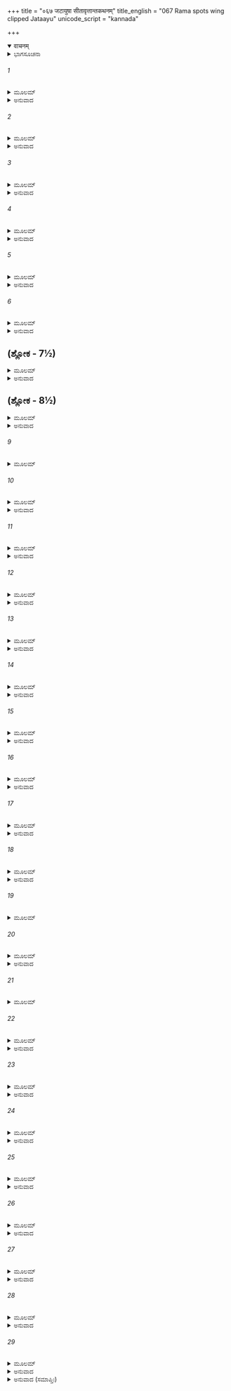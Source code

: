 +++
title = "०६७ जटायुषा सीतावृत्तान्तकथनम्"
title_english = "067 Rama spots wing clipped Jataayu"
unicode_script = "kannada"

+++
<details open><summary>वाचनम्</summary>

<div class="audioEmbed"  caption="श्रीराम-हरिसीताराममूर्ति-घनपाठिभ्यां वचनम्" src="https://archive.org/download/Ramayana-recitation-Sriram-harisItArAmamUrti-Ghanapaati-v2/Kanda_3/Kanda_3_ARK-067-Jataayuvaa_Sitaa_Vruthantha_Kathanam.mp3"></div>
</details>



<details><summary>ಭಾಗಸೂಚನಾ</summary>

ಶ್ರೀರಾಮ-ಲಕ್ಷ್ಮಣರು ಜಟಾಯುವನ್ನು ಸಂಧಿಸಿದುದು, ಶ್ರೀರಾಮನು ಜಟಾಯುವನ್ನು ಬಾಚಿ ತಬ್ಬಿಕೊಂಡು ಅತ್ತುದು
</details>

###### 1


<details><summary>ಮೂಲಮ್</summary>

ಪೂರ್ವಜೋಽಪ್ಯುಕ್ತಮಾತ್ರಸ್ತು ಲಕ್ಷ್ಮಣೇನ ಸುಭಾಷಿತಮ್ ।  
ಸಾರಗ್ರಾಹೀ ಮಹಾಸಾರಂ ಪ್ರತಿಜಗ್ರಾಹ ರಾಘವಃ ॥
</details>

<details><summary>ಅನುವಾದ</summary>

ಭಗವಾನ್ ಶ್ರೀರಾಮಚಂದ್ರನು ಎಲ್ಲ ವಸ್ತುಗಳ ಸಾರವನ್ನು ಗ್ರಹಿಸುವಂತಹವನು. ವಯಸ್ಸಿನಲ್ಲಿ ಹಿರಿಯವನಾಗಿದ್ದರೂ ಅವನು ಲಕ್ಷ್ಮಣನು ಹೇಳಿದ ಅತ್ಯಂತ ಸಾರಗರ್ಭಿತ ಉತ್ತಮ ವಚನಗಳನ್ನು ಕೇಳಿ ಅವನ್ನು ಸ್ವೀಕರಿಸಿದನು.॥1॥
</details>

###### 2


<details><summary>ಮೂಲಮ್</summary>

ಸ ನಿಗ್ರಹ್ಯ ಮಹಾಬಾಹುಃ ಪ್ರವೃದ್ಧಂ ರೋಷಮಾತ್ಮನಃ ।  
ಅವಷ್ಟಭ್ಯ ಧನುಶ್ಚಿತ್ರಂ ರಾಮೋ ಲಕ್ಷ್ಮಣಮಬ್ರವೀತ್ ॥
</details>

<details><summary>ಅನುವಾದ</summary>

ಅನಂತರ ಮಹಾಬಾಹು ಶ್ರೀರಾಮನು ಹೆಚ್ಚಿದ್ದ ತನ್ನ ರೋಷವನ್ನು ತಡೆದು ವಿಚಿತ್ರಧನುಸ್ಸನ್ನು ಇಳಿಸಿ ಲಕ್ಷ್ಮಣನಲ್ಲಿ ಹೇಳಿದನು.॥2॥
</details>

###### 3


<details><summary>ಮೂಲಮ್</summary>

ಕಿಂ ಕರಿಷ್ಯಾವಹೇ ವತ್ಸ ಕ್ವ ವಾ ಗಚ್ಛಾವ ಲಕ್ಷ್ಮಣ ।  
ಕೇನೋಪಾಯೇನ ಪಶ್ಯಾವಃ ಸೀತಾಮಿಹ ವಿಚಿಂತಯ ॥
</details>

<details><summary>ಅನುವಾದ</summary>

ವತ್ಸ! ಈಗ ನಾವು ಏನು ಮಾಡೋಣ? ಎಲ್ಲಿಗೆ ಹೋಗೋಣ? ಲಕ್ಷ್ಮಣಾ! ಯಾವ ಉಪಾಯದಿಂದ ಸೀತೆಯು ಇರುವ ಠಾವು ನಮಗೆ ತಿಳಿಯಬಹುದು? ಈಗ ಇದರ ಕುರಿತು ವಿಚಾರ ಮಾಡು.॥3॥
</details>

###### 4


<details><summary>ಮೂಲಮ್</summary>

ತಂ ತಥಾ ಪರಿತಾಪಾರ್ತಂ ಲಕ್ಷ್ಮಣೋ ರಾಮಮಬ್ರವೀತ್ ।  
ಇದಮೇವ ಜನಸ್ಥಾನಂ ತ್ವಮನ್ವೇಷಿತುಮರ್ಹಸಿ ॥
</details>

<details><summary>ಅನುವಾದ</summary>

ಆಗ ಲಕ್ಷ್ಮಣನು ಸಂತಾಪದಿಂದ ಪೀಡಿತನಾದ ಶ್ರೀರಾಮನಲ್ಲಿ ಹೇಳಿದನು - ಅಣ್ಣ! ನೀನು ಈ ಜನಸ್ಥಾನದಲ್ಲೇ ಸೀತೆಯನ್ನು ಹುಡುಕಬೇಕು.॥4॥
</details>

###### 5


<details><summary>ಮೂಲಮ್</summary>

ರಾಕ್ಷಸೈರ್ಬಹುಭಿಃ ಕೀರ್ಣಂ ನಾನಾದ್ರುಮಲತಾಯುತಮ್ ।  
ಸಂತೀಹ ಗಿರಿದುರ್ಗಾಣಿ ನಿರ್ದರಾಃ ಕಂದರಾಣಿ ಚ ॥
</details>

<details><summary>ಅನುವಾದ</summary>

ನಾನಾ ಪ್ರಕಾರದ ವೃಕ್ಷ-ಲತೆಗಳಿಂದ ಕೂಡಿದ ಈ ಘನ ವನವು ಅನೇಕ ರಾಕ್ಷಸರಿಂದ ತುಂಬಿದೆ. ಇದರಲ್ಲಿ ಪರ್ವತಗಳ ಮೇಲೆ ಅನೇಕ ದುರ್ಗಮ ಸ್ಥಾನ, ಒಡೆದ ಬಂಡೆಗಳು ಮತ್ತು ಕಂದಕಗಳಿವೆ.॥5॥
</details>

###### 6


<details><summary>ಮೂಲಮ್</summary>

ಗುಹಾಶ್ಚ ವಿವಿಧಾ ಘೋರಾ ನಾನಾಮೃಗಗಣಾಕುಲಾಃ ।  
ಆವಾಸಾಃ ಕಿನ್ನರಾಣಾಂ ಚ ಗಂಧರ್ವಭವನಾನಿ ಚ ॥
</details>

<details><summary>ಅನುವಾದ</summary>

ಅಲ್ಲಿ ಬಗೆ-ಬಗೆ ಭಯಂಕರ ಗುಹೆಗಳಿವೆ, ಅವು ನಾನಾ ರೀತಿಯ ಮೃಗಗಳಿಂದ ತುಂಬಿವೆ. ಇಲ್ಲಿಯ ಪರ್ವತಗಳ ಮೇಲೆ ಕಿನ್ನರರ ಆವಾಸ ಸ್ಥಾನಗಳು ಮತ್ತು ಗಂಧರ್ವರ ಭವನಗಳೂ ಇವೆ.॥6॥
</details>

## (ಶ್ಲೋಕ - 7½)


<details><summary>ಮೂಲಮ್</summary>

ತಾನಿ ಯುಕ್ತೋ ಮಯಾ ಸಾರ್ಧಂ ತ್ವಮನ್ವೇಷಿತುಮರ್ಹಸಿ ।  
ತ್ವದ್ವಿಧಾ ಬುದ್ಧಿಸಂಪನ್ನಾ ಮಹಾತ್ಮಾನೋ ನರರ್ಷಭಾಃ ॥  
ಆಪತ್ಸು ನ ಪ್ರಕಂಪಂತೇ ವಾಯುವೇಗೈರಿವಾಚಲಾಃ ।
</details>

<details><summary>ಅನುವಾದ</summary>

ನನ್ನೊಂದಿಗೆ ನೀನು ಆ ಎಲ್ಲ ಸ್ಥಾನಗಳಲ್ಲಿ ಸೀತೆಯನ್ನು ಹುಡುಕು. ವಾಯುವಿನ ವೇಗದಿಂದ ಪರ್ವತಗಳು ಕಂಪಿಸುವುದಿಲ್ಲವೋ, ಹಾಗೆಯೇ ನಿನ್ನಂತಹ ಬುದ್ಧಿವಂತ ಮಹಾತ್ಮಾ ನರಶ್ರೇಷ್ಠರು ಆಪತ್ತಿನಲ್ಲೂ ವಿಚಲಿತರಾಗುವುದಿಲ್ಲ.॥7½॥
</details>

## (ಶ್ಲೋಕ - 8½)


<details><summary>ಮೂಲಮ್</summary>

ಇತ್ಯುಕ್ತಸ್ತದ್ವನಂ ಸರ್ವಂ ವಿಚಚಾರ ಸಲಕ್ಷ್ಮಣಃ ॥  
ಕ್ರುದ್ಧೋ ರಾಮಃ ಶರಂ ಘೋರಂ ಸಂಧಾಯ ಧನುಷಿ ಕ್ಷುರಮ್ ।
</details>

<details><summary>ಅನುವಾದ</summary>

ಅವನು ಹೀಗೆ ಹೇಳಿದಾಗ ಲಕ್ಷ್ಮಣ ಸಹಿತ ಶ್ರೀರಾಮಚಂದ್ರನು ರೋಷಪೂರ್ವಕ ತನ್ನ ಧನುಸ್ಸಿಗೆ ಕ್ಷುರ ಎಂಬ ಭಯಂಕರ ಬಾಣವನ್ನು ಹೂಡಿ ಎಲ್ಲ ವನಗಳಲ್ಲಿ ಸಂಚರಿಸತೊಡಗಿದನು.॥8½॥
</details>

###### 9


<details><summary>ಮೂಲಮ್</summary>

ತತಃ ಪರ್ವತಕೂಟಾಭಂ ಮಹಾಭಾಗಂ ದ್ವಿಜೋತ್ತಮಮ್ ॥
</details>

###### 10


<details><summary>ಮೂಲಮ್</summary>

ದದಶ ಪತಿತಂ ಭೂಮೌ ಕ್ಷತಜಾರ್ದ್ರಂ ಜಟಾಯುಷಮ್ ।  
ತಂ ದೃಷ್ಟ್ವಾ ಗಿರಿಶೃಂಗಾಭಂ ರಾಮೋ ಲಕ್ಷ್ಮಣಮಬ್ರವೀತ್ ॥
</details>

<details><summary>ಅನುವಾದ</summary>

ಸ್ಪಲ್ಪದೂರ ಹೋದಾಗ ಅವರಿಗೆ ಪರ್ವತದಂತೆ ವಿಶಾಲ ಶರೀರವುಳ್ಳ ಪಕ್ಷಿರಾಜ ಮಹಾಭಾಗ ಜಟಾಯು ಕಂಡು ಬಂದನು, ಅವನು ರಕ್ತಸಿಕ್ತನಾಗಿ ನೆಲದಲ್ಲಿ ಬಿದ್ದಿದ್ದನು. ಪರ್ವತ ಶಿಖರದಂತೆ ಕಾಣುವ ಆ ಗೃಧ್ರರಾಜನನ್ನು ನೋಡಿ ಶ್ರೀರಾಮನು ಲಕ್ಷ್ಮಣನಲ್ಲಿ ಹೇಳಿದನು.॥9-10॥
</details>

###### 11


<details><summary>ಮೂಲಮ್</summary>

ಅನೇನ ಸೀತಾ ವೈದೇಹೀ ಭಕ್ಷಿತಾ ನಾತ್ರ ಸಂಶಯಃ ।  
ಗೃಧ್ರರೂಪಮಿದಂ ವ್ಯಕ್ತೋ ರಕ್ಷೋ ಭ್ರಮತಿ ಕಾನನಮ್ ॥
</details>

<details><summary>ಅನುವಾದ</summary>

ಲಕ್ಷ್ಮಣಾ! ಈ ಗೃಧ್ರರೂಪದಲ್ಲಿ ಖಂಡಿತವಾಗಿ ಯಾವನೋ ರಾಕ್ಷಸನೆಂದು ಅನಿಸುತ್ತದೆ. ಇವನು ಈ ವನದಲ್ಲಿ ಸುತ್ತಾಡುತ್ತಾ ಇರುತ್ತಾನೆ. ನಿಸ್ಸಂಶಯವಾಗಿ ಇವನೇ ವಿದೇಹನಂದಿನಿ ಸೀತೆಯನ್ನು ತಿಂದು ಹಾಕಿರಬಹುದು.॥11॥
</details>

###### 12


<details><summary>ಮೂಲಮ್</summary>

ಭಕ್ಷಯಿತ್ವಾ ವಿಶಾಲಾಕ್ಷೀಮಾಸ್ತೇಸೀತಾಂ ಯಥಾಸುಖಮ್ ।  
ಏನಂ ವಧಿಷ್ಯೇ ದೀಪ್ತಾಗ್ರೈಃ ಶರೈರ್ಘೋರೈರಜಿಹ್ಮಗೈಃ ॥
</details>

<details><summary>ಅನುವಾದ</summary>

ವಿಶಾಲಲೋಚನೆ ಸೀತೆಯನ್ನು ತಿಂದು ಇವನು ಇಲ್ಲಿ ಸುಖವಾಗಿ ಕುಳಿತಿದ್ದಾನೆ. ಪ್ರಜ್ವಲಿತವಾದ ತುದಿಯುಳ್ಳ ಭಯಂಕರ ನನ್ನ ಬಾಣದಿಂದ ನಾನು ಇವನ ವಧೆ ಮಾಡುವೆನು.॥12॥
</details>

###### 13


<details><summary>ಮೂಲಮ್</summary>

ಇತ್ಯುಕ್ತ್ವಾಭ್ಯಪತದ್ ದ್ರಷ್ಟುಂ ಸಂಧಾಯ ಧನುಷಿ ಕ್ಷುರಮ್ ।  
ಕ್ರುದ್ಧೋ ರಾಮಃ ಸಮುದ್ರಾಂತಾ ಚಾಲಯನ್ನಿವ ಮೇದಿನೀಮ್ ॥
</details>

<details><summary>ಅನುವಾದ</summary>

ಹೀಗೆ ಹೇಳಿ ಕ್ರೋಧಗೊಂಡ ಶ್ರೀರಾಮನು ಧನುಸ್ಸಿಗೆ ಬಾಣವನ್ನು ಅನುಸಂಧಾನ ಮಾಡಿ ಸಮುದ್ರದಾದ್ಯಂತ ಪೃಥ್ವಿಯನ್ನು ನಡುಗಿಸುತ್ತಾ ಅವನನ್ನು ನೋಡಲು ಮುಂದುವರಿದನು.॥13॥
</details>

###### 14


<details><summary>ಮೂಲಮ್</summary>

ತಂ ದೀನದೀನಯಾ ವಾಚಾ ಸೇನಂ ರುಧಿರಂ ವಮನ್ ।  
ಅಭ್ಯಭಾಷತ ಪಕ್ಷೀ ಸ ರಾಮಂ ದಶರಥಾತ್ಮಜಮ್ ॥
</details>

<details><summary>ಅನುವಾದ</summary>

ಆಗಲೇ ಪಕ್ಷಿ ಜಟಾಯು ಬಾಯಿಯಿಂದ ನೊರೆಯಿಂದ ಕೂಡಿದ ರಕ್ತವನ್ನು ಸುರಿಸುತ್ತಾ ಅತ್ಯಂತ ದೀನವಾಣಿಯಲ್ಲಿ ದಶರಥನಂದನ ಶ್ರೀರಾಮನಲ್ಲಿ ಹೇಳಿದನು .॥14॥
</details>

###### 15


<details><summary>ಮೂಲಮ್</summary>

ಯಾಮೋಷಧಿಮಿವಾಯುಷ್ಮನ್ನನ್ವೇಷಸಿ ಮಹಾವನೇ ।  
ಸಾ ದೇನೀ ಮಮ ಚ ಪ್ರಾಣಾ ರಾವಣೇನೋಭಯಂ ಹೃತಮ್ ॥
</details>

<details><summary>ಅನುವಾದ</summary>

ಆಯುಷ್ಮಂತನೇ! ಈ ಮಹಾವನದಲ್ಲಿ ಔಷಧಿಯಂತೆ ನೀನು ಹುಡುಕುತ್ತಿರುವ ಸೀತಾದೇವಿಯನ್ನು ಹಾಗೂ ನನ್ನ ಪ್ರಾಣವನ್ನೂ ರಾವಣನು ಹರಣ ಮಾಡಿರುವನು.॥15॥
</details>

###### 16


<details><summary>ಮೂಲಮ್</summary>

ತ್ವಯಾ ವಿರಹಿತಾ ದೇವೀ ಲಕ್ಷ್ಮಣೇನ ಚ ರಾಘವ ।  
ಹ್ರಿಯಮಾಣಾ ಮಯಾ ದೃಷ್ಟಾ ರಾವಣೇನ ಬಲೀಯಸಾ ॥
</details>

<details><summary>ಅನುವಾದ</summary>

ರಘುನಂದನ! ನೀನು ಮತ್ತು ಲಕ್ಷ್ಮಣನು ಇಲ್ಲದಿದ್ದಾಗ ಮಹಾಬಲಿ ರಾವಣನು ಬಂದು ಸೀತಾದೇವಿಯನ್ನು ಕದ್ದುಕೊಂಡು ಹೋಗಲು ತೊಡಗಿದನು. ಆಗ ಸೀತೆಯು ನನ್ನ ಕಣ್ಣಿಗೆ ಬಿದ್ದಳು.॥16॥
</details>

###### 17


<details><summary>ಮೂಲಮ್</summary>

ಸೀತಾಮಭ್ಯವಪನ್ನೋಽಹಂ ರಾವಣಶ್ಚ ರಣೇ ಪ್ರಭೋ ।  
ವಿಧ್ವಂಸಿತರಥಚ್ಛತ್ರಃ ಪಾತಿತೋ ಧರಣೀತಲೇ ॥
</details>

<details><summary>ಅನುವಾದ</summary>

ಪ್ರಭೋ! ನನ್ನ ಕಣ್ಣಿಗೆ ಬೀಳುತ್ತಲೇ ನಾನು ಸೀತೆಯ ಸಹಾಯಕ್ಕಾಗಿ ಓಡಿದೆ. ರಾವಣನೊಂದಿಗೆ ನನ್ನ ಯುದ್ಧವಾಯಿತು. ನಾನು ಆ ಯುದ್ಧದಲ್ಲಿ ರಾವಣನ ರಥ, ಛತ್ರ ಮೊದಲಾದ ಎಲ್ಲ ಸಾಧನಗಳನ್ನು ನಾಶಮಾಡಿದೆ ಮತ್ತು ಅವನೂ ಕೂಡ ಗಾಯಗೊಂಡು ನೆಲಕ್ಕೆ ಬಿದ್ದುಬಿಟ್ಟನು.॥17॥
</details>

###### 18


<details><summary>ಮೂಲಮ್</summary>

ಏತದಸ್ಯ ಧನುರ್ಭಗ್ನಮೇತೇಚಾಸ್ಯ ಶರಾಸ್ತಥಾ ।  
ಅಯಮಸ್ಯ ರಣೇ ರಾಮ ಭಗ್ನಃ ಸಾಂಗ್ರಾಮಿಕೋ ರಥಃ ॥
</details>

<details><summary>ಅನುವಾದ</summary>

ಶ್ರೀರಾಮಾ! ಇದೋ ಅವನ ತುಂಡಾದ ಧನುಸ್ಸು, ಇವು ಅವನ ಮುರಿದ ಬಾಣಗಳು ಮತ್ತು ಇದು ಅವನ ಉಪಯೋಗಿ ರಥವನ್ನು ನಾನು ಮುರಿದು ಹಾಕಿರುವೆನು.॥18॥
</details>

###### 19


<details><summary>ಮೂಲಮ್</summary>

ಅಯಂ ತು ಸಾರಥಿಸ್ತಸ್ಯ ಮತ್ಪಕ್ಷನಿಹತೋ ಭುವಿ ।  
ಪರಿಶ್ರಾಂತಸ್ಯ ಮೇ ಪಕ್ಷೌ ಛಿತ್ತ್ವಾಖಡ್ಗೇನ ರಾವಣಃ ॥
</details>

###### 20


<details><summary>ಮೂಲಮ್</summary>

ಸೀತಾಮಾದಾಯ ವೈದೇಹೀಮುತ್ಪಪಾತ ವಿಹಾಯಸಮ್ ।  
ರಕ್ಷಸಾ ವಿಹತಂ ಪೂರ್ವಂ ಮಾಂ ನ ಹಂತುಂ ತ್ವಮರ್ಹಸಿ ॥
</details>

<details><summary>ಅನುವಾದ</summary>

ಇವನು ರಾವಣನ ಸಾರಥಿಯಾಗಿದ್ದಾನೆ, ಅವನನ್ನು ನಾನು ನನ್ನ ರೆಕ್ಕೆಗಳಿಂದ ಕೊಂದು ಹಾಕಿದೆ. ನಾನು ಯುದ್ಧ ಮಾಡುತ್ತಾ - ಮಾಡುತ್ತಾ ಬಳಲಿದಾಗ ರಾವಣನು ಖಡ್ಗದಿಂದ ನನ್ನ ಎರಡೂ ರೆಕ್ಕೆಗಳನ್ನು ತುಂಡರಿಸಿ, ಅವನು ವೈದೇಹಿಯನ್ನು ಎತ್ತಿಕೊಂಡು ಆಕಾಶ ಮಾರ್ಗದಿಂದ ಹಾರಿಹೋದನು. ನಾನು ಆ ರಾಕ್ಷಸನ ಕೈಯಿಂದ ಮೊದಲೇ ಸತ್ತಿರುವೆನು, ಈಗ ನೀನು ನನ್ನನ್ನು ಕೊಲ್ಲಬೇಡ.॥19-20॥
</details>

###### 21


<details><summary>ಮೂಲಮ್</summary>

ರಾಮಸ್ತಸ್ಯ ತು ವಿಜ್ಞಾಯ ಸೀತಾಸಕ್ತಂ ಪ್ರಿಯಾಂ ಕಥಾಮ್ ।  
ಗೃಧ್ರರಾಜಂ ಪರಿಷ್ವಜ್ಯ ಪರಿತ್ಯಜ್ಯ ಮಹದ್ಧನುಃ ॥
</details>

###### 22


<details><summary>ಮೂಲಮ್</summary>

ನಿಪಪಾತಾವಶೋ ಭೂಮೌ ರುರೋದ ಸಹಲಕ್ಷ್ಮಣಃ ।  
ದ್ವಿಗುಣೀಕೃತತಾಪಾರ್ತೋ ರಾಮೋ ಧೀರತರೋಽಪಿ ಸನ್ ॥
</details>

<details><summary>ಅನುವಾದ</summary>

ಸೀತೆಗೆ ಸಂಬಂಧಿಸಿದ ಈ ಪ್ರಿಯ ವಾರ್ತೆಯನ್ನು ಕೇಳಿ ಶ್ರೀರಾಮಚಂದ್ರನು ತನ್ನ ಮಹಾ ಧನುಸ್ಸನ್ನು ಎಸೆದು, ಗೃಧ್ರರಾಜ ಜಟಾಯುವನ್ನು ಬಿಗಿದಪ್ಪಿಕೊಂಡು ಶೋಕದಿಂದ ವಿಹ್ವಲನಾಗಿ ಪೃಥ್ವಿಯಲ್ಲಿ ಬಿದ್ದು, ಲಕ್ಷ್ಮಣನೊಂದಿಗೆ ಅಳತೊಡಗಿದನು. ಅತ್ಯಂತ ಧೀರನಾಗಿದ್ದರೂ ಶ್ರೀರಾಮನು ಆಗ ಇಮ್ಮಡಿ ದುಃಖವನ್ನು ಅನುಭವಿಸಿದನು.॥21-22॥
</details>

###### 23


<details><summary>ಮೂಲಮ್</summary>

ಏಕಮೇಕಾಯನೇ ಕೃಚ್ಛ್ರೇ ನಿಃಶ್ವಸಂತಂ ಮುಹುರ್ಮುಹುಃ ।  
ಸಮೀಕ್ಷ್ಯ ದುಃಖಿತೋ ರಾಮಃ ಸೌಮಿತ್ರಿಮಿದಮಬ್ರವೀತ್ ॥
</details>

<details><summary>ಅನುವಾದ</summary>

ಅಸಹಾಯಕನಾದ ಏದುಸಿರು ಬಿಡುತ್ತಾ ಸಂಕಟಪಡುತ್ತಿದ್ದ ಸ್ಥಿತಿಯಲ್ಲಿ, ಪದೇ-ಪದೇ ದೀರ್ಘಶ್ವಾಸವನ್ನೆಳೆಯುತ್ತಾ ಇರುವ ಜಟಾಯುವನ್ನು ನೋಡಿ ಶ್ರೀರಾಮನಿಗೆ ಬಹಳ ದುಃಖವಾಯಿತು. ಅವನು ಸೌಮಿತ್ರಿಯಲ್ಲಿ ಹೇಳಿದನು.॥23॥
</details>

###### 24


<details><summary>ಮೂಲಮ್</summary>

ರಾಜ್ಯಂ ಭ್ರಷ್ಟಂ ವನೇ ವಾಸಃ ಸೀತಾ ನಷ್ಟಾ ಮೃತೋ ದ್ವಿಜಃ ।  
ಈದೃಶೀಯಂ ಮಮಾಲಕ್ಷ್ಮೀರ್ದಹೇದಪಿ ಹಿ ಪಾವಕಮ್ ॥
</details>

<details><summary>ಅನುವಾದ</summary>

ಲಕ್ಷ್ಮಣ! ನನ್ನ ರಾಜ್ಯ ಹೋಯಿತು, ನನಗೆ ವನವಾಸವಾಯಿತು. (ತಂದೆಯು ಮೃತ್ಯುವಾದನು.) ಸೀತೆಯ ಅಪಹರಣವಾಯಿತು ಮತ್ತು ನನ್ನ ಪರಮ ಸಹಾಯಕ ಈ ಪಕ್ಷಿರಾಜನೂ ಸತ್ತು ಹೋದನು. ಈ ನನ್ನ ದುರ್ಭಾಗ್ಯವು ಅಗ್ನಿಯನ್ನು ಸುಟ್ಟು ಬೂದಿ ಮಾಡಬಲ್ಲದು.॥24॥
</details>

###### 25


<details><summary>ಮೂಲಮ್</summary>

ಸಂಪೂರ್ಣಮಪಿ ಚೇದದ್ಯ ಪ್ರತರೇಯಂ ಮಹೋದಧಿಮ್ ।  
ಸೋಽಪಿ ನೂನಂ ಮಮಾಲಕ್ಷ್ಮ್ಯಾ ವಿಶುಷ್ಯೇತ್ಸರಿತಾಂ ಪತಿಃ ॥
</details>

<details><summary>ಅನುವಾದ</summary>

ಇಂದು ನಾನು ತುಂಬಿದ ಮಹಾ ಸಾಗರವನ್ನು ಈಜಲು ತೊಡಗಿದರೆ ನನ್ನ ದುರ್ಭಾಗ್ಯದ ಬೇಗೆಯಿಂದ ಆ ನದಿಗಳ ಸ್ವಾಮಿ ಸಮುದ್ರನೂ ನಿಶ್ಚಯವಾಗಿ ಒಣಗಿ ಹೋದೀತು.॥25॥
</details>

###### 26


<details><summary>ಮೂಲಮ್</summary>

ನಾಸ್ತ್ಯಭಾಗ್ಯತರೋ ಲೋಕೇ ಮತ್ತೋಽಸ್ಮಿನ್ ಸ ಚರಾಚರೇ ।  
ಯೇನೇಯಂ ಮಹತೀ ಪ್ರಾಪ್ತಾ ಮಯಾ ವ್ಯಸನವಾಗುರಾ ॥
</details>

<details><summary>ಅನುವಾದ</summary>

ಈ ಚರಾಚರ ಜಗತ್ತಿನಲ್ಲಿ ನನಗಿಂತ ಮಿಗಿಲಾದ ಭಾಗ್ಯಹೀನನು ಬೇರೆ ಯಾರು ಇರಲಾರನು. ಈ ದೌರ್ಭಾಗ್ಯದಿಂದಲೇ ನನಗೆ ಈ ವಿಪತ್ತುಗಳ ದೊಡ್ಡ ಬಲೆಯಲ್ಲಿ ಸಿಕ್ಕಿಹಾಕಿಕೊಳ್ಳಬೇಕಾಯಿತು.॥26॥
</details>

###### 27


<details><summary>ಮೂಲಮ್</summary>

ಅಯಂ ಪಿತುರ್ವಯಸ್ಯೋ ಮೇ ಗೃಧ್ರರಾಜೋ ಮಹಾಬಲಃ ।  
ಶೇತೇ ವಿನಿಹತೋ ಭೂಮೌ ಮಮ ಭಾಗ್ಯವಿಪರ್ಯಯಾತ್ ॥
</details>

<details><summary>ಅನುವಾದ</summary>

ಈ ಮಹಾಬಲಿ ಗೃಧ್ರರಾಜ ಜಟಾಯುವು ನಮ್ಮ ತಂದೆಯ ಮಿತ್ರನಾಗಿದ್ದನು. ಆದರೆ ಇಂದು ನನ್ನ ದುರ್ಭಾಗ್ಯದಿಂದ ಸತ್ತು ಈಗ ನೆಲದಲ್ಲಿ ಬಿದ್ದಿರುವನು.॥27॥
</details>

###### 28


<details><summary>ಮೂಲಮ್</summary>

ಇತ್ಯೇವಮುಕ್ತ್ವಾ ಬಹುಶೋ ರಾಘವಃ ಸಹಲಕ್ಷ್ಮಣಃ ।  
ಜಟಾಯುಷಂ ಚ ಪಸ್ಪರ್ಶ ಪಿತೃಸ್ನೇಹಂ ನಿದರ್ಶಯನ್ ॥
</details>

<details><summary>ಅನುವಾದ</summary>

ಹೀಗೆ ಅನೇಕ ಮಾತುಗಳನ್ನಾಡಿ ಲಕ್ಷ್ಮಣ ಸಹಿತ ಶ್ರೀರಾಮನು ಜಟಾಯುವಿನ ಶರೀರದ ಮೇಲೆ ಕೈಯಾಡಿಸಿದನು ಮತ್ತು ತಂದೆಯ ಕುರಿತು ಸ್ನೇಹವಿರುವಂತೆಯೇ ಅವನ ಕುರಿತೂ ಸ್ನೇಹವನ್ನು ಪ್ರದರ್ಶಿಸಿದನು.॥28॥
</details>

###### 29


<details><summary>ಮೂಲಮ್</summary>

ನಿಕೃತ್ತಪಕ್ಷಂ ರುಧಿರಾವಸಿಕ್ತಂ  
ತಂ ಗೃಧ್ರರಾಜಂ ಪರಿಗೃಹ್ಯ ರಾಘವಃ ।  
ಕ್ವ ಮೈಥಿಲೀ ಪ್ರಾಣಸಮಾ ಗತೇತಿ  
ವಿಮುಚ್ಯ ವಾಚಂ ನಿಪಪಾತ ಭೂಮೌ ॥
</details>

<details><summary>ಅನುವಾದ</summary>

ರೆಕ್ಕೆಗಳು ತುಂಡಾದ್ದರಿಂದ ಗೃಧ್ರರಾಜ ಜಟಾಯು ರಕ್ತಸಿಕ್ತನಾಗಿದ್ದನು. ಅದೇ ಸ್ಥಿತಿಯಲ್ಲಿ ಅವನನ್ನು ಬಿಗಿದಪ್ಪಿಕೊಂಡು ಶ್ರೀರಘುನಾಥನು ಕೇಳಿದನು- ಅಯ್ಯಾ! ನನ್ನ ಪ್ರಾಣಪ್ರಿಯೆ ಮೈಥಿಲಿ ಎಲ್ಲಿಗೆ ಹೋದಳು? ಎಂದು ಹೇಳುತ್ತಾ ಅವನು ನೆಲಕ್ಕೆ ಕೆಡುಹಿಬಿದ್ದನು.॥29॥
</details>

<details><summary>ಅನುವಾದ (ಸಮಾಪ್ತಿಃ)</summary>

ಶ್ರೀ ವಾಲ್ಮೀಕಿವಿರಚಿತ ಆರ್ಷರಾಮಾಯಣ ಆದಿಕಾವ್ಯದ ಅರಣ್ಯಕಾಂಡದಲ್ಲಿ ಅರವತ್ತೇಳನೆಯ ಸರ್ಗ ಸಂಪೂರ್ಣವಾಯಿತು. ॥67॥
</details>
